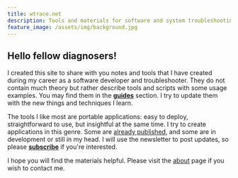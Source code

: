 ```yaml
---
title: wtrace.net
description: Tools and materials for software and system troubleshooting 
feature_image: /assets/img/background.jpg
---
```


## Hello fellow diagnosers!

I created this site to share with you notes and tools that I have created during my career as a software developer and troubleshooter. They do not contain much theory but rather describe tools and scripts with some usage examples. You may find them in the [**guides**](/guides/) section. I try to update them with the new things and techniques I learn.

The tools I like most are portable applications: easy to deploy, straightforward to use, but insightful at the same time. I try to create applications in this genre. Some are [already published](/tools/), and some are in development or still in my head. I will use the newsletter to post updates, so please [**subscribe**](/subscribe/) if you're interested.

I hope you will find the materials helpful. Please visit the [about](/about/) page if you wish to contact me.
